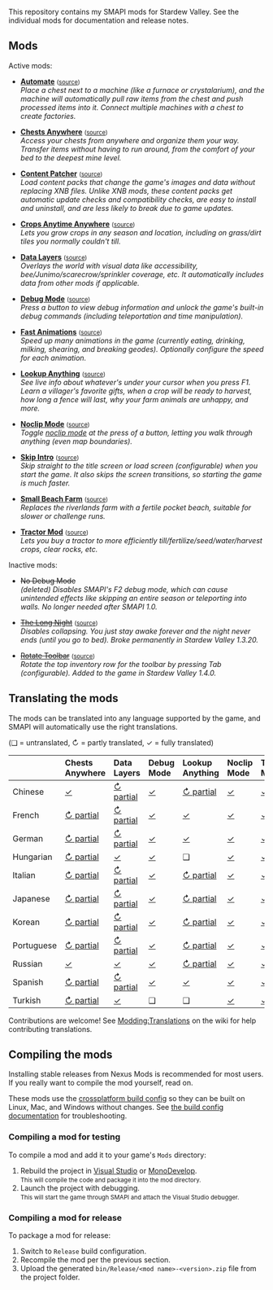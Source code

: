 This repository contains my SMAPI mods for Stardew Valley. See the individual mods for
documentation and release notes.

## Mods
Active mods:
* **[Automate](http://www.nexusmods.com/stardewvalley/mods/1063)** <small>([source](Automate))</small>  
  _Place a chest next to a machine (like a furnace or crystalarium), and the machine will
  automatically pull raw items from the chest and push processed items into it. Connect multiple
  machines with a chest to create factories._

* **[Chests Anywhere](http://www.nexusmods.com/stardewvalley/mods/518)** <small>([source](ChestsAnywhere))</small>  
  _Access your chests from anywhere and organize them your way. Transfer items without having to
  run around, from the comfort of your bed to the deepest mine level._

* **[Content Patcher](https://www.nexusmods.com/stardewvalley/mods/1915)** <small>([source](ContentPatcher))</small>  
  _Load content packs that change the game's images and data without replacing XNB files. Unlike
  XNB mods, these content packs get automatic update checks and compatibility checks, are easy to
  install and uninstall, and are less likely to break due to game updates._

* **[Crops Anytime Anywhere](https://www.nexusmods.com/stardewvalley/mods/3000)** <small>([source](CropsAnytimeAnywhere))</small>  
  _Lets you grow crops in any season and location, including on grass/dirt tiles you normally
  couldn't till._

* **[Data Layers](https://www.nexusmods.com/stardewvalley/mods/1691)** <small>([source](DataLayers))</small>  
  _Overlays the world with visual data like accessibility, bee/Junimo/scarecrow/sprinkler coverage,
  etc. It automatically includes data from other mods if applicable._

* **[Debug Mode](http://www.nexusmods.com/stardewvalley/mods/679)** <small>([source](DebugMode))</small>  
  _Press a button to view debug information and unlock the game's built-in debug commands
  (including teleportation and time manipulation)._

* **[Fast Animations](http://www.nexusmods.com/stardewvalley/mods/1089)** <small>([source](FastAnimations))</small>  
  _Speed up many animations in the game (currently eating, drinking, milking, shearing, and
  breaking geodes). Optionally configure the speed for each animation._

* **[Lookup Anything](http://www.nexusmods.com/stardewvalley/mods/541)** <small>([source](LookupAnything))</small>  
  _See live info about whatever's under your cursor when you press F1. Learn a villager's favorite
  gifts, when a crop will be ready to harvest, how long a fence will last, why your farm animals
  are unhappy, and more._

* **[Noclip Mode](https://www.nexusmods.com/stardewvalley/mods/3900)** <small>([source](NoclipMode))</small>  
  _Toggle [noclip mode](https://en.wikipedia.org/wiki/Noclip_mode) at the press of a button,
  letting you walk through anything (even map boundaries)._

* **[Skip Intro](http://www.nexusmods.com/stardewvalley/mods/533)** <small>([source](SkipIntro))</small>  
  _Skip straight to the title screen or load screen (configurable) when you start the game. It also
  skips the screen transitions, so starting the game is much faster._

* **[Small Beach Farm](http://www.nexusmods.com/stardewvalley/mods/3750)** <small>([source](SmallBeachFarm))</small>  
  _Replaces the riverlands farm with a fertile pocket beach, suitable for slower or challenge runs._

* **[Tractor Mod](http://www.nexusmods.com/stardewvalley/mods/1401)** <small>([source](TractorMod))</small>  
  _Lets you buy a tractor to more efficiently till/fertilize/seed/water/harvest crops, clear rocks, etc._

Inactive mods:
* ~~No Debug Mode~~  
  _(deleted) Disables SMAPI's F2 debug mode, which can cause unintended effects like skipping an
  entire season or teleporting into walls. No longer needed after SMAPI 1.0._

* ~~[The Long Night](http://www.nexusmods.com/stardewvalley/mods/1369)~~ <small>([source](LongNight))</small>  
  _Disables collapsing. You just stay awake forever and the night never ends (until you go to bed).
  Broke permanently in Stardew Valley 1.3.20._

* ~~[Rotate Toolbar](http://www.nexusmods.com/stardewvalley/mods/1100)~~ <small>([source](RotateToolbar))</small>  
  _Rotate the top inventory row for the toolbar by pressing Tab (configurable). Added to the game
  in Stardew Valley 1.4.0._


## Translating the mods
The mods can be translated into any language supported by the game, and SMAPI will automatically
use the right translations.

(❑ = untranslated, ↻ = partly translated, ✓ = fully translated)

&nbsp;     | Chests Anywhere                          | Data Layers                          | Debug Mode                   | Lookup Anything                          | Noclip Mode                   | Tractor Mod
---------- | :--------------------------------------- | :----------------------------------- | :--------------------------- | :--------------------------------------- | :---------------------------- | :----------------------------
Chinese    | [✓](ChestsAnywhere/i18n/zh.json)        | [↻ partial](DataLayers/i18n/zh.json) | [✓](DebugMode/i18n/zh.json) | [↻ partial](LookupAnything/i18n/zh.json) | [✓](NoclipMode/i18n/zh.json) | [✓](TractorMod/i18n/zh.json)
French     | [↻ partial](ChestsAnywhere/i18n/fr.json) | [↻ partial](DataLayers/i18n/fr.json) | [✓](DebugMode/i18n/fr.json) | [✓](LookupAnything/i18n/fr.json)        | [✓](NoclipMode/i18n/fr.json) | [✓](TractorMod/i18n/fr.json)
German     | [↻ partial](ChestsAnywhere/i18n/de.json) | [↻ partial](DataLayers/i18n/de.json) | [✓](DebugMode/i18n/de.json) | [✓](LookupAnything/i18n/de.json)        | [✓](NoclipMode/i18n/de.json) | [✓](TractorMod/i18n/de.json)
Hungarian  | [↻ partial](ChestsAnywhere/i18n/hu.json) | [✓](DataLayers/i18n/hu.json)        | [✓](DebugMode/i18n/hu.json) | ❑                                       | [✓](NoclipMode/i18n/hu.json) | [✓](TractorMod/i18n/hu.json)
Italian    | [↻ partial](ChestsAnywhere/i18n/it.json) | [↻ partial](DataLayers/i18n/it.json) | [✓](DebugMode/i18n/it.json) | [↻ partial](LookupAnything/i18n/it.json) | [✓](NoclipMode/i18n/it.json) | [✓](TractorMod/i18n/it.json)
Japanese   | [↻ partial](ChestsAnywhere/i18n/ja.json) | [↻ partial](DataLayers/i18n/ja.json) | [✓](DebugMode/i18n/ja.json) | [↻ partial](LookupAnything/i18n/ja.json) | [✓](NoclipMode/i18n/ja.json) | [✓](TractorMod/i18n/ja.json)
Korean     | [↻ partial](ChestsAnywhere/i18n/ko.json) | [↻ partial](DataLayers/i18n/ko.json) | [✓](DebugMode/i18n/ko.json) | [↻ partial](LookupAnything/i18n/ko.json) | [✓](NoclipMode/i18n/ko.json) | [✓](TractorMod/i18n/ko.json)
Portuguese | [↻ partial](ChestsAnywhere/i18n/pt.json) | [↻ partial](DataLayers/i18n/pt.json) | [✓](DebugMode/i18n/pt.json) | [↻ partial](LookupAnything/i18n/pt.json) | [✓](NoclipMode/i18n/pt.json) | [✓](TractorMod/i18n/pt.json)
Russian    | [✓](ChestsAnywhere/i18n/ru.json)        | [✓](DataLayers/i18n/ru.json)        | [✓](DebugMode/i18n/ru.json) | [↻ partial](LookupAnything/i18n/ru.json) | [✓](NoclipMode/i18n/ru.json) | [✓](TractorMod/i18n/ru.json)
Spanish    | [↻ partial](ChestsAnywhere/i18n/es.json) | [↻ partial](DataLayers/i18n/es.json) | [✓](DebugMode/i18n/es.json) | [✓](LookupAnything/i18n/es.json)        | [✓](NoclipMode/i18n/es.json) | [✓](TractorMod/i18n/es.json)
Turkish    | [↻ partial](ChestsAnywhere/i18n/tr.json) | [✓](DataLayers/i18n/tr.json)        | ❑                           | ❑                                       | [✓](NoclipMode/i18n/tr.json) | [✓](TractorMod/i18n/tr.json)

Contributions are welcome! See [Modding:Translations](https://stardewvalleywiki.com/Modding:Translations)
on the wiki for help contributing translations.

## Compiling the mods
Installing stable releases from Nexus Mods is recommended for most users. If you really want to
compile the mod yourself, read on.

These mods use the [crossplatform build config](https://www.nuget.org/packages/Pathoschild.Stardew.ModBuildConfig)
so they can be built on Linux, Mac, and Windows without changes. See [the build config documentation](https://www.nuget.org/packages/Pathoschild.Stardew.ModBuildConfig)
for troubleshooting.

### Compiling a mod for testing
To compile a mod and add it to your game's `Mods` directory:

1. Rebuild the project in [Visual Studio](https://www.visualstudio.com/vs/community/) or [MonoDevelop](http://www.monodevelop.com/).  
   <small>This will compile the code and package it into the mod directory.</small>
2. Launch the project with debugging.  
   <small>This will start the game through SMAPI and attach the Visual Studio debugger.</small>

### Compiling a mod for release
To package a mod for release:

1. Switch to `Release` build configuration.
2. Recompile the mod per the previous section.
3. Upload the generated `bin/Release/<mod name>-<version>.zip` file from the project folder.
